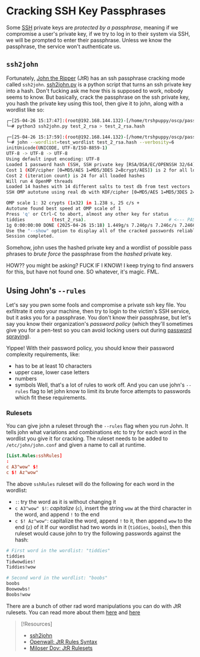 
# Cracking SSH Key Passphrases
Some [SSH](../../networking/protocols/SSH.md) private keys are *protected by a passphrase*, meaning if we compromise a user's private key, if we try to log in to their system via SSH, we will be prompted to enter their passphrase.  Unless we know the passphrase, the service won't authenticate us. 
## `ssh2john`
Fortunately, [John the Ripper](../../cybersecurity/TTPs/cracking/tools/john.md) (JtR) has an ssh passphrase cracking mode called `ssh2john`. [ssh2john.py](https://github.com/openwall/john/blob/bleeding-jumbo/run/ssh2john.py) is a python script that turns an ssh private key into a hash. Don't fucking ask me how this is supposed to work, nobody seems to know. But basically, crack the passphrase on the ssh private key, you hash the private key using this tool, then give it to john, along with a wordlist like so:
```bash
┌─[25-04-26 15:17:47]:(root@192.168.144.132)-[/home/trshpuppy/oscp/password-attakcs]
└─# python3 ssh2john.py test_2_rsa > test_2_rsa.hash

┌─[25-04-26 15:17:59]:(root@192.168.144.132)-[/home/trshpuppy/oscp/password-attakcs]
└─# john --wordlist=test_wordlist test_2_rsa.hash --verbosity=6
initUnicode(UNICODE, UTF-8/ISO-8859-1)
UTF-8 -> UTF-8 -> UTF-8
Using default input encoding: UTF-8
Loaded 1 password hash (SSH, SSH private key [RSA/DSA/EC/OPENSSH 32/64])
Cost 1 (KDF/cipher [0=MD5/AES 1=MD5/3DES 2=Bcrypt/AES]) is 2 for all loaded hashes
Cost 2 (iteration count) is 24 for all loaded hashes
Will run 4 OpenMP threads
Loaded 14 hashes with 14 different salts to test db from test vectors
SSH OMP autotune using real db with KDF/cipher [0=MD5/AES 1=MD5/3DES 2=Bcrypt/AES] of 2

OMP scale 1: 32 crypts (1x32) in 1.238 s, 25 c/s +
Autotune found best speed at OMP scale of 1
Press 'q' or Ctrl-C to abort, almost any other key for status
tiddies          (test_2_rsa).                               # <--- PASSWORD
1g 0:00:00:00 DONE (2025-04-26 15:18) 1.449g/s 7.246p/s 7.246c/s 7.246C/s Welcome123!..tiddies
Use the "--show" option to display all of the cracked passwords reliably
Session completed.
```
Somehow,  john uses the hashed private key and a wordlist of possible pass phrases to *brute force* the passphrase from the *hashed* private key.

HOW?? you might be asking? FUCK IF I KNOW! I keep trying to find answers for this, but have not found one. SO whatever, it's magic. FML.
## Using John's `--rules`
Let's say you pwn some fools and compromise a private ssh key file. You exfiltrate it onto your machine, then try to login to the victim's SSH service, but it asks you for a passphrase. You don't know their passphrase, but let's say you know their organization's *password policy* (which they'll sometimes give you for a pen-test so you can avoid locking users out during [password spraying](../../cybersecurity/TTPs/recon/password-spraying.md)).

Yippee! With their password policy, you should know their password complexity requirements, like:
- has to be at least 10 characters
- upper case, lower case letters
- numbers
- symbols
Well, that's a lot of rules to work off. And you can use john's `--rules` flag to let john know to limit its brute force attempts to passwords which fit these requirements.
### Rulesets
You can give john a ruleset through the `--rules` flag when you run John. It tells john what variations and combinations etc to try for each word in the wordlist you give it for cracking. The ruleset needs to be added to `/etc/john/john.conf` and given a name to call at runtime.
```john.conf
[List.Rules:sshRules]
:
c A3"wow" $!
c $! Az"wow"
```
The above `sshRules` ruleset will do the following for each word in the wordlist:
- `:`: try the word as it is without changing it
- `c A3"wow" $!`: *capitalize* (`c`), insert the string `wow` at the third character in the word, and append `!` to the end
- `c $! Az"wow"`: capitalize the word, append `!` to it, then append `wow` to the end (`z`) of it
If our wordlist had two words in it (`tiddies`, `boobs`), then this ruleset would cause john to try the following passwords against the hash:
```bash
# First word in the wordlist: "tiddies"
tiddies
Tidwowdies!
Tiddies!wow

# Second word in the wordlist: "boobs"
boobs
Boowowbs!
Boobs!wow
```
There are a bunch of other rad word manipulations you can do with JtR rulesets. You can read more about them [here](https://miloserdov.org/?p=5477#54) and [here](https://www.openwall.com/john/doc/RULES.shtml)

> [!Resources]
> - [ssh2john](https://github.com/openwall/john/blob/bleeding-jumbo/run/ssh2john.py)
> - [Openwall: JtR Rules Syntax](https://www.openwall.com/john/doc/RULES.shtml)
> - [Miloser Dov: JtR Rulesets](https://miloserdov.org/?p=5477#54)